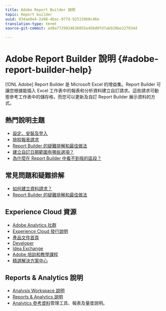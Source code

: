 ```yaml
---
title: Adobe Report Builder 說明
topic: Report builder
uuid: 034ae0e4-2a98-4bac-977d-92515960c46e
translation-type: tm+mt
source-git-commit: ad9a7729924636055e456d0fd7ab928be227034d

---
```



# Adobe Report Builder 說明 {#adobe-report-builder-help}

[!DNL Adobe] Report Builder 是 Microsoft Excel 的增益集。Report Builder 可讓您根據能插入 Excel 工作表中的報表和分析資料建立自訂請求。這些請求可動態參考工作表中的儲存格，而您可以更新及自訂 Report Builder 展示資料的方式。

<!-- >>[!IMPORTANT]
>
>Update your installation of Report Builder to the latest version. This update is a pre-requisite for running the Analytics user ID migration to the Admin Console, beginning in April 2018.
>
>See [Analytics User Migration to the Admin Console](https://docs.adobe.com/content/help/en/analytics/admin/user-product-management/user-management/migrate-users/c-migration-tool.html) for migration information.

>[!IMPORTANT]
>
>Due to the end of support for TLS 1.0, we recommended that Adobe Report Builder (ARB) users download ARB v5.6.21 prior to September 13, 2018. After that date, prior versions of ARB will not be supported. -->

<!-- Tutorial goes here -->

## 熱門說明主題

* [設定、安裝及登入](setup/login.md)
* [排程報表請求](schedule-report-requests.md)
* [Report Builder 的疑難排解和最佳做法](troubleshoot.md)
* [建立自訂日期範圍有哪些選項？](data-requests/configuring-report-dates/c-customized-date-expressions/t-customized-date-expressions.md)
* [為什麼在 Report Builder 中看不到我的區段？](data-requests/segmentation.md)

## 常見問題和疑難排解

* [如何建立資料請求？](data-requests/t-create-a-data-request.md)
* [Report Builder 的疑難排解和最佳做法](troubleshoot.md)

## Experience Cloud 資源

* [Adobe Analytics 社群](https://helpx.adobe.com/tw/marketing-cloud/analytics.html)
* [Experience Cloud 發行說明](https://docs.adobe.com/content/help/zh-Hant/release-notes/experience-cloud/current.html)
* [產品文件首頁](https://docs.adobe.com/content/help/en/experience-cloud/user-guides/home.html)
* [Developer](https://www.adobe.io/apis/experiencecloud.html)
* [Idea Exchange](https://ideas.omniture.com/t5/Adobe-Idea-Exchange-for-Omniture/idb-p/IdeaExchange3)
* [Adobe 培訓和教學課程](https://helpx.adobe.com/tw/learning.html?promoid=KAUDK)
* [精選解決方案中心](https://www.omniture.com/en/products/online_business_optimization)

<!--Meike Russ Replace the omniture links above?-->

## Reports &amp; Analytics 說明

* [Analysis Workspace 說明](https://docs.adobe.com/content/help/en/analytics/analyze/analysis-workspace/home.html)
* [Reports &amp; Analytics 說明](https://docs.adobe.com/content/help/zh-Hant/analytics/analyze/reports-analytics/getting-started.html)
* [Analytics 參考資料](https://docs.adobe.com/content/help/zh-Hant/analytics/landing/home.html)管理工具、報表及量度說明。
